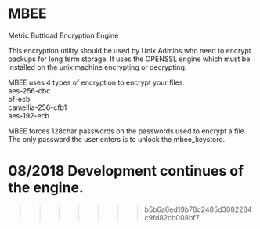# MBEE
Metric Buttload Encryption Engine


This encryption utility should be used by Unix Admins who need to encrypt backups for long term storage.  It uses the OPENSSL engine which must be installed on the unix machine encrypting or decrypting.

MBEE uses 4 types of encryption to encrypt your files.<br>
aes-256-cbc<br>
bf-ecb<br>
camellia-256-cfb1<br>
aes-192-ecb<br>

MBEE forces 128char passwords on the passwords used to encrypt a file.   The only password the user enters is to unlock the mbee_keystore.

08/2018
Development continues of the engine.
=======

>>>>>>> b5b6a6ed19b78d2485d3082284c9fd82cb008bf7
